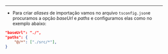 ___
- Para criar *aliases* de importação vamos no arquivo `tsconfig.json`e procuramos a opção *baseUrl* e *paths* e configuramos elas como no exemplo abaixo:
```json
"baseUrl": "./",
"paths": {
	"@/*": ["./src/*"],
}
```